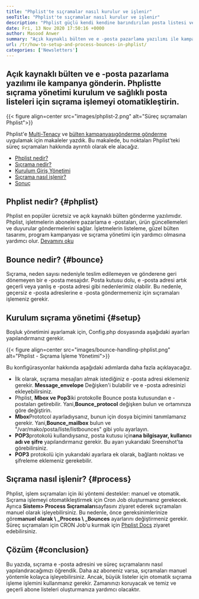 ```yaml
---
title: "Phplist'te sıçramalar nasıl kurulur ve işlenir" 
seoTitle: "Phplist'te sıçramalar nasıl kurulur ve işlenir" 
description: "Phplist güçlü kendi kendine barındırılan posta listesi ve bülten yöneticisidir. İşletmelerin bülten kampanyaları ve süreç sıçramalarını kolayca göndermelerine yardımcı olur." 
date: Fri, 13 Nov 2020 17:50:16 +0000
author: Masood Anwer
summary: "Açık kaynaklı bülten ve e -posta pazarlama yazılımı ile kampanya gönderin. Phplistte sıçrama yönetimi kurulum ve sağlıklı posta listeleri için sıçrama işlemeyi otomatikleştirin." 
url: /tr/how-to-setup-and-process-bounces-in-phplist/
categories: ['Newsletters']
---
```


## Açık kaynaklı bülten ve e -posta pazarlama yazılımı ile kampanya gönderin. Phplistte sıçrama yönetimi kurulum ve sağlıklı posta listeleri için sıçrama işlemeyi otomatikleştirin.

{{< figure align=center src="images/phplist-2.png" alt="Süreç sıçramaları Phplist">}}

Phplist'e [Multi-Tenacy][1] ve [bülten kampanyası][2][gönderme gönderme][2] uygulamak için makaleler yazdık. Bu makalede, bu noktaları Phplist'teki süreç sıçramaları hakkında ayrıntılı olarak ele alacağız.
  * [Phplist nedir?][3]
  * [Sıçrama nedir?][4]
  * [Kurulum Giriş Yönetimi][5]
  * [Sıçrama nasıl işlenir?][6]
  * [Sonuç][7]

## Phplist nedir? {#phplist}

Phplist en popüler ücretsiz ve açık kaynaklı bülten gönderme yazılımıdır. Phplist, işletmelerin abonelere pazarlama e -postaları, ürün güncellemeleri ve duyurular göndermelerini sağlar. İşletmelerin listeleme, güzel bülten tasarımı, program kampanyası ve sıçrama yönetimi için yardımcı olmasına yardımcı olur. [Devamını oku][8]

## Bounce nedir? {#bounce}

Sıçrama, neden sayısı nedeniyle teslim edilemeyen ve gönderene geri dönemeyen bir e -posta mesajıdır. Posta kutusu dolu, e -posta adresi artık geçerli veya yanlış e -posta adresi gibi nedenlerimiz olabilir. Bu nedenle, geçersiz e -posta adreslerine e -posta göndermemeniz için sıçramaları işlemeniz gerekir.

## Kurulum sıçrama yönetimi {#setup}

Boşluk yönetimini ayarlamak için, Config.php dosyasında aşağıdaki ayarları yapılandırmanız gerekir.

{{< figure align=center src="images/bounce-handling-phplist.png" alt="Phplist - Sıçrama İşleme Yönetimi">}}

Bu konfigürasyonlar hakkında aşağıdaki adımlarda daha fazla açıklayacağız.
  * İlk olarak, sıçrama mesajları almak istediğiniz e -posta adresi eklemeniz gerekir. **Message_envelope** Değişken'i bulabilir ve e -posta adresinizi ekleyebilirsiniz.
* Phplist, **Mbox ve Pop3**iki protokolle Bounce posta kutusundan e -postaları getirebilir. Yani,**Bounce_protocol** değişken bulun ve ortamınıza göre değiştirin.
* **Mbox**Prototcol ayarladıysanız, bunun için dosya biçimini tanımlamanız gerekir. Yani,**Bounce_mailbox** bulun ve "/var/mako/posta/liste/listbounces" gibi yolu ayarlayın.
* **POP3**protokolü kullandıysanız, posta kutusu için**ana bilgisayar, kullanıcı adı ve şifre** yapılandırmanız gerekir. Bu ayarı yukarıdaki Sreenshot'ta görebilirsiniz.
* **POP3** protokolü için yukarıdaki ayarlara ek olarak, bağlantı noktası ve şifreleme eklemeniz gerekebilir.

## Sıçrama nasıl işlenir? {#process}

Phplist, işlem sıçramaları için iki yöntemi destekler: manuel ve otomatik. Sıçrama işlemeyi otomatikleştirmek için Cron Job oluşturmanız gerekecek. Ayrıca **Sistem> Process Sıçramaları**sayfasını ziyaret ederek sıçramaları manuel olarak işleyebilirsiniz. Bu nedenle, önce gereksinimlerinize göre**manuel olarak \ _Process \ _Bounces** ayarlarını değiştirmeniz gerekir. Süreç sıçramaları için CRON Job'u kurmak için [Phplist Docs][9] ziyaret edebilirsiniz.

## Çözüm {#conclusion}

Bu yazıda, sıçrama e -posta adresini ve süreç sıçramalarını nasıl yapılandıracağımızı öğrendik. Daha az aboneniz varsa, sıçramaları manuel yöntemle kolayca işleyebilirsiniz. Ancak, büyük listeler için otomatik sıçrama işleme işlemini kullanmanız gerekir. Zamanınızı koruyacak ve temiz ve geçerli abone listeleri oluşturmanıza yardımcı olacaktır.



[1]: https://blog.containerize.com/newsletter/how-to-implement-multi-tenancy-in-phplist/
[2]: https://blog.containerize.com/newsletter/how-to-create-and-send-newsletter-using-phplist/
[3]: #phplist
[4]: #bounce
[5]: #setup
[6]: #process
[7]: #conclusion
[8]: https://products.containerize.com/newsletter/phplist
[9]: https://www.phplist.org/manual/books/phplist-manual/page/setting-up-your-cron
